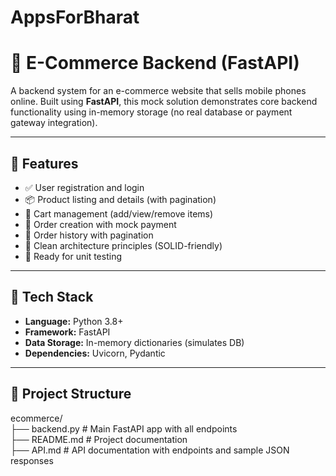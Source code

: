 # AppsForBharat

# 📱 E-Commerce Backend (FastAPI)

A backend system for an e-commerce website that sells mobile phones online. Built using **FastAPI**, this mock solution demonstrates core backend functionality using in-memory storage (no real database or payment gateway integration).

---

## 🚀 Features

- ✅ User registration and login
- 📦 Product listing and details (with pagination)
- 🛒 Cart management (add/view/remove items)
- 🧾 Order creation with mock payment
- 📜 Order history with pagination
- 🧱 Clean architecture principles (SOLID-friendly)
- 🧪 Ready for unit testing

---

## 🧰 Tech Stack

- **Language:** Python 3.8+
- **Framework:** FastAPI
- **Data Storage:** In-memory dictionaries (simulates DB)
- **Dependencies:** Uvicorn, Pydantic

---

## 📂 Project Structure
ecommerce/<br>
├── backend.py # Main FastAPI app with all endpoints<br>
├── README.md # Project documentation<br>
├── API.md #  API documentation with endpoints and sample JSON responses<br>
